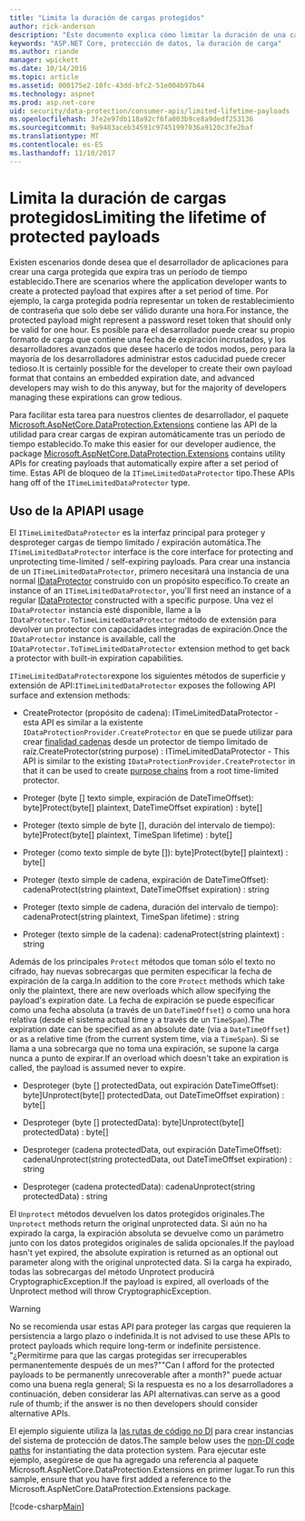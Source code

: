 ```yaml
---
title: "Limita la duración de cargas protegidos"
author: rick-anderson
description: "Este documento explica cómo limitar la duración de una carga protegida mediante la API de protección de datos de ASP.NET Core."
keywords: "ASP.NET Core, protección de datos, la duración de carga"
ms.author: riande
manager: wpickett
ms.date: 10/14/2016
ms.topic: article
ms.assetid: 000175e2-10fc-43dd-bfc2-51e004b97b44
ms.technology: aspnet
ms.prod: asp.net-core
uid: security/data-protection/consumer-apis/limited-lifetime-payloads
ms.openlocfilehash: 3fe2e97db118a92cf6fa003b9ce8a9dedf253136
ms.sourcegitcommit: 9a9483aceb34591c97451997036a9120c3fe2baf
ms.translationtype: MT
ms.contentlocale: es-ES
ms.lasthandoff: 11/10/2017
---
```

# <a name="limiting-the-lifetime-of-protected-payloads"></a><span data-ttu-id="7dabb-104">Limita la duración de cargas protegidos</span><span class="sxs-lookup"><span data-stu-id="7dabb-104">Limiting the lifetime of protected payloads</span></span>

<span data-ttu-id="7dabb-105">Existen escenarios donde desea que el desarrollador de aplicaciones para crear una carga protegida que expira tras un período de tiempo establecido.</span><span class="sxs-lookup"><span data-stu-id="7dabb-105">There are scenarios where the application developer wants to create a protected payload that expires after a set period of time.</span></span> <span data-ttu-id="7dabb-106">Por ejemplo, la carga protegida podría representar un token de restablecimiento de contraseña que solo debe ser válido durante una hora.</span><span class="sxs-lookup"><span data-stu-id="7dabb-106">For instance, the protected payload might represent a password reset token that should only be valid for one hour.</span></span> <span data-ttu-id="7dabb-107">Es posible para el desarrollador puede crear su propio formato de carga que contiene una fecha de expiración incrustados, y los desarrolladores avanzados que desee hacerlo de todos modos, pero para la mayoría de los desarrolladores administrar estos caducidad puede crecer tedioso.</span><span class="sxs-lookup"><span data-stu-id="7dabb-107">It is certainly possible for the developer to create their own payload format that contains an embedded expiration date, and advanced developers may wish to do this anyway, but for the majority of developers managing these expirations can grow tedious.</span></span>

<span data-ttu-id="7dabb-108">Para facilitar esta tarea para nuestros clientes de desarrollador, el paquete [Microsoft.AspNetCore.DataProtection.Extensions](https://www.nuget.org/packages/Microsoft.AspNetCore.DataProtection.Extensions/) contiene las API de la utilidad para crear cargas de expiran automáticamente tras un período de tiempo establecido.</span><span class="sxs-lookup"><span data-stu-id="7dabb-108">To make this easier for our developer audience, the package [Microsoft.AspNetCore.DataProtection.Extensions](https://www.nuget.org/packages/Microsoft.AspNetCore.DataProtection.Extensions/) contains utility APIs for creating payloads that automatically expire after a set period of time.</span></span> <span data-ttu-id="7dabb-109">Estas API de bloqueo de la `ITimeLimitedDataProtector` tipo.</span><span class="sxs-lookup"><span data-stu-id="7dabb-109">These APIs hang off of the `ITimeLimitedDataProtector` type.</span></span>

## <a name="api-usage"></a><span data-ttu-id="7dabb-110">Uso de la API</span><span class="sxs-lookup"><span data-stu-id="7dabb-110">API usage</span></span>

<span data-ttu-id="7dabb-111">El `ITimeLimitedDataProtector` es la interfaz principal para proteger y desproteger cargas de tiempo limitado / expiración automática.</span><span class="sxs-lookup"><span data-stu-id="7dabb-111">The `ITimeLimitedDataProtector` interface is the core interface for protecting and unprotecting time-limited / self-expiring payloads.</span></span> <span data-ttu-id="7dabb-112">Para crear una instancia de un `ITimeLimitedDataProtector`, primero necesitará una instancia de una normal [IDataProtector](overview.md) construido con un propósito específico.</span><span class="sxs-lookup"><span data-stu-id="7dabb-112">To create an instance of an `ITimeLimitedDataProtector`, you'll first need an instance of a regular [IDataProtector](overview.md) constructed with a specific purpose.</span></span> <span data-ttu-id="7dabb-113">Una vez el `IDataProtector` instancia esté disponible, llame a la `IDataProtector.ToTimeLimitedDataProtector` método de extensión para devolver un protector con capacidades integradas de expiración.</span><span class="sxs-lookup"><span data-stu-id="7dabb-113">Once the `IDataProtector` instance is available, call the `IDataProtector.ToTimeLimitedDataProtector` extension method to get back a protector with built-in expiration capabilities.</span></span>

<span data-ttu-id="7dabb-114">`ITimeLimitedDataProtector`expone los siguientes métodos de superficie y extensión de API:</span><span class="sxs-lookup"><span data-stu-id="7dabb-114">`ITimeLimitedDataProtector` exposes the following API surface and extension methods:</span></span>

* <span data-ttu-id="7dabb-115">CreateProtector (propósito de cadena): ITimeLimitedDataProtector - esta API es similar a la existente `IDataProtectionProvider.CreateProtector` en que se puede utilizar para crear [finalidad cadenas](purpose-strings.md) desde un protector de tiempo limitado de raíz.</span><span class="sxs-lookup"><span data-stu-id="7dabb-115">CreateProtector(string purpose) : ITimeLimitedDataProtector - This API is similar to the existing `IDataProtectionProvider.CreateProtector` in that it can be used to create [purpose chains](purpose-strings.md) from a root time-limited protector.</span></span>

* <span data-ttu-id="7dabb-116">Proteger (byte [] texto simple, expiración de DateTimeOffset): byte]</span><span class="sxs-lookup"><span data-stu-id="7dabb-116">Protect(byte[] plaintext, DateTimeOffset expiration) : byte[]</span></span>

* <span data-ttu-id="7dabb-117">Proteger (texto simple de byte [], duración del intervalo de tiempo): byte]</span><span class="sxs-lookup"><span data-stu-id="7dabb-117">Protect(byte[] plaintext, TimeSpan lifetime) : byte[]</span></span>

* <span data-ttu-id="7dabb-118">Proteger (como texto simple de byte []): byte]</span><span class="sxs-lookup"><span data-stu-id="7dabb-118">Protect(byte[] plaintext) : byte[]</span></span>

* <span data-ttu-id="7dabb-119">Proteger (texto simple de cadena, expiración de DateTimeOffset): cadena</span><span class="sxs-lookup"><span data-stu-id="7dabb-119">Protect(string plaintext, DateTimeOffset expiration) : string</span></span>

* <span data-ttu-id="7dabb-120">Proteger (texto simple de cadena, duración del intervalo de tiempo): cadena</span><span class="sxs-lookup"><span data-stu-id="7dabb-120">Protect(string plaintext, TimeSpan lifetime) : string</span></span>

* <span data-ttu-id="7dabb-121">Proteger (texto simple de la cadena): cadena</span><span class="sxs-lookup"><span data-stu-id="7dabb-121">Protect(string plaintext) : string</span></span>

<span data-ttu-id="7dabb-122">Además de los principales `Protect` métodos que toman sólo el texto no cifrado, hay nuevas sobrecargas que permiten especificar la fecha de expiración de la carga.</span><span class="sxs-lookup"><span data-stu-id="7dabb-122">In addition to the core `Protect` methods which take only the plaintext, there are new overloads which allow specifying the payload's expiration date.</span></span> <span data-ttu-id="7dabb-123">La fecha de expiración se puede especificar como una fecha absoluta (a través de un `DateTimeOffset`) o como una hora relativa (desde el sistema actual time y a través de un `TimeSpan`).</span><span class="sxs-lookup"><span data-stu-id="7dabb-123">The expiration date can be specified as an absolute date (via a `DateTimeOffset`) or as a relative time (from the current system time, via a `TimeSpan`).</span></span> <span data-ttu-id="7dabb-124">Si se llama a una sobrecarga que no toma una expiración, se supone la carga nunca a punto de expirar.</span><span class="sxs-lookup"><span data-stu-id="7dabb-124">If an overload which doesn't take an expiration is called, the payload is assumed never to expire.</span></span>

* <span data-ttu-id="7dabb-125">Desproteger (byte [] protectedData, out expiración DateTimeOffset): byte]</span><span class="sxs-lookup"><span data-stu-id="7dabb-125">Unprotect(byte[] protectedData, out DateTimeOffset expiration) : byte[]</span></span>

* <span data-ttu-id="7dabb-126">Desproteger (byte [] protectedData): byte]</span><span class="sxs-lookup"><span data-stu-id="7dabb-126">Unprotect(byte[] protectedData) : byte[]</span></span>

* <span data-ttu-id="7dabb-127">Desproteger (cadena protectedData, out expiración DateTimeOffset): cadena</span><span class="sxs-lookup"><span data-stu-id="7dabb-127">Unprotect(string protectedData, out DateTimeOffset expiration) : string</span></span>

* <span data-ttu-id="7dabb-128">Desproteger (cadena protectedData): cadena</span><span class="sxs-lookup"><span data-stu-id="7dabb-128">Unprotect(string protectedData) : string</span></span>

<span data-ttu-id="7dabb-129">El `Unprotect` métodos devuelven los datos protegidos originales.</span><span class="sxs-lookup"><span data-stu-id="7dabb-129">The `Unprotect` methods return the original unprotected data.</span></span> <span data-ttu-id="7dabb-130">Si aún no ha expirado la carga, la expiración absoluta se devuelve como un parámetro junto con los datos protegidos originales de salida opcionales.</span><span class="sxs-lookup"><span data-stu-id="7dabb-130">If the payload hasn't yet expired, the absolute expiration is returned as an optional out parameter along with the original unprotected data.</span></span> <span data-ttu-id="7dabb-131">Si la carga ha expirado, todas las sobrecargas del método Unprotect producirá CryptographicException.</span><span class="sxs-lookup"><span data-stu-id="7dabb-131">If the payload is expired, all overloads of the Unprotect method will throw CryptographicException.</span></span>

>[!WARNING]
> <span data-ttu-id="7dabb-132">No se recomienda usar estas API para proteger las cargas que requieren la persistencia a largo plazo o indefinida.</span><span class="sxs-lookup"><span data-stu-id="7dabb-132">It is not advised to use these APIs to protect payloads which require long-term or indefinite persistence.</span></span> <span data-ttu-id="7dabb-133">"¿Permitirme para que las cargas protegidas ser irrecuperables permanentemente después de un mes?"</span><span class="sxs-lookup"><span data-stu-id="7dabb-133">"Can I afford for the protected payloads to be permanently unrecoverable after a month?"</span></span> <span data-ttu-id="7dabb-134">puede actuar como una buena regla general; Si la respuesta es no a los desarrolladores a continuación, deben considerar las API alternativas.</span><span class="sxs-lookup"><span data-stu-id="7dabb-134">can serve as a good rule of thumb; if the answer is no then developers should consider alternative APIs.</span></span>

<span data-ttu-id="7dabb-135">El ejemplo siguiente utiliza la [las rutas de código no DI](../configuration/non-di-scenarios.md) para crear instancias del sistema de protección de datos.</span><span class="sxs-lookup"><span data-stu-id="7dabb-135">The sample below uses the [non-DI code paths](../configuration/non-di-scenarios.md) for instantiating the data protection system.</span></span> <span data-ttu-id="7dabb-136">Para ejecutar este ejemplo, asegúrese de que ha agregado una referencia al paquete Microsoft.AspNetCore.DataProtection.Extensions en primer lugar.</span><span class="sxs-lookup"><span data-stu-id="7dabb-136">To run this sample, ensure that you have first added a reference to the Microsoft.AspNetCore.DataProtection.Extensions package.</span></span>

[!code-csharp[Main](limited-lifetime-payloads/samples/limitedlifetimepayloads.cs)]
